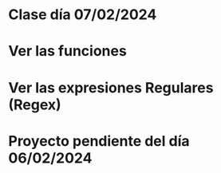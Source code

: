 # Clase día 07/02/2024

# Ver las funciones

# Ver las expresiones Regulares (Regex)

# Proyecto pendiente del día 06/02/2024
